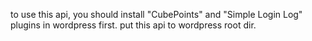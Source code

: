 to use this api, you should install "CubePoints" and "Simple Login Log" plugins in wordpress first.
put this api to wordpress root dir.
